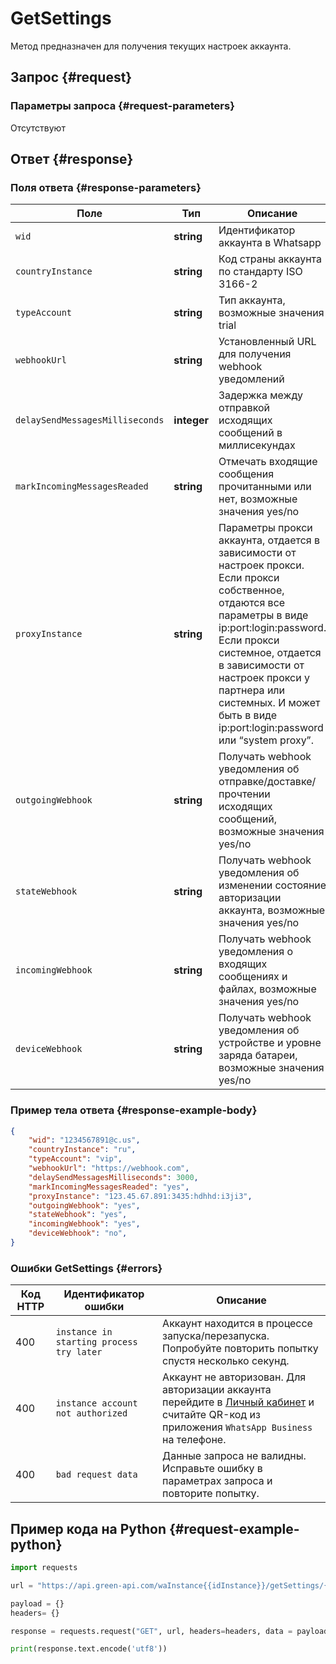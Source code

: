 # GetSettings

Метод предназначен для получения текущих настроек аккаунта.

## Запрос {#request}

### Параметры запроса {#request-parameters}

Отсутствуют

## Ответ {#response}

### Поля ответа {#response-parameters}

Поле | Тип |  Описание
----- | ----- | ----- 
`wid` | **string** | Идентификатор аккаунта в Whatsapp
`countryInstance` | **string** | Код страны аккаунта по стандарту ISO 3166-2
`typeAccount` | **string** | Тип аккаунта, возможные значения trial || production || vip;
`webhookUrl` | **string** | Установленный URL для получения webhook уведомлений
`delaySendMessagesMilliseconds` | **integer** | Задержка между отправкой исходящих сообщений в миллисекундах
`markIncomingMessagesReaded` | **string** | Отмечать входящие сообщения прочитанными или нет, возможные значения yes/no
`proxyInstance` | **string** | Параметры прокси аккаунта, отдается в зависимости от настроек прокси. Если прокси собственное, отдаются все параметры в виде ip:port:login:password. Если прокси системное, отдается в зависимости от настроек прокси у партнера или системных. И может быть в виде  ip:port:login:password или “system proxy”.
`outgoingWebhook` | **string** | Получать webhook уведомления об отправке/доставке/прочтении исходящих сообщений, возможные значения yes/no
`stateWebhook` | **string** | Получать webhook уведомления об изменении состояние авторизации аккаунта, возможные значения yes/no
`incomingWebhook` | **string** | Получать webhook уведомления о входящих сообщениях и файлах, возможные значения yes/no
`deviceWebhook` | **string** | Получать webhook уведомления об устройстве и уровне заряда батареи, возможные значения yes/no

### Пример тела ответа {#response-example-body}

```json
{
    "wid": "1234567891@c.us", 
    "countryInstance": "ru",
    "typeAccount": "vip",
    "webhookUrl": "https://webhook.com",
    "delaySendMessagesMilliseconds": 3000,
    "markIncomingMessagesReaded": "yes",
    "proxyInstance": "123.45.67.891:3435:hdhhd:i3ji3",
    "outgoingWebhook": "yes",
    "stateWebhook": "yes",
    "incomingWebhook": "yes",
    "deviceWebhook": "no",
}
```

### Ошибки GetSettings {#errors}

Код HTTP | Идентификатор ошибки | Описание
----- | ----- | -----
400 | `instance in starting process try later` | Аккаунт находится в процессе запуска/перезапуска. Попробуйте повторить попытку спустя несколько секунд.
400 | `instance account not authorized` | Аккаунт не авторизован. Для авторизации аккаунта перейдите в [Личный кабинет](https://cabinet.green-api.com) и считайте QR-код из приложения `WhatsApp Business` на телефоне.
400 | `bad request data` | Данные запроса не валидны. Исправьте ошибку в параметрах запроса и повторите попытку.

## Пример кода на Python  {#request-example-python}

```python
import requests

url = "https://api.green-api.com/waInstance{{idInstance}}/getSettings/{{apiTokenInstance}}"

payload = {}
headers= {}

response = requests.request("GET", url, headers=headers, data = payload)

print(response.text.encode('utf8'))
```